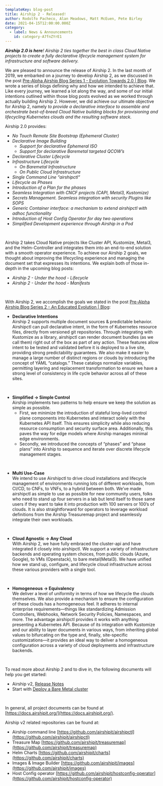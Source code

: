 ```yaml
---
templateKey: blog-post
title: Airship 2 - Released!
author: Rodolfo Pacheco, Alan Meadows, Matt McEuen, Pete Birley
date: 2021-04-15T12:00:00.000Z
category: 
  - label: News & Announcements
    id: category-A7fnZYrE1
---
```


_**Airship 2.0 is here**! Airship 2 ties together the best in class Cloud Native projects to create a fully declarative lifecycle management system for infrastructure and software delivery._

We are pleased to announce the release of Airship 2. In the last month of 2019, we embarked on a journey to develop Airship 2, as we discussed in the post [Pre-Alpha Airship Blog Series 1 - Evolution Towards 2.0 | Blog](https://www.airshipit.org/blog/pre-alpha-airship-blog-series-1-evolution-towards-2.0/). We wrote a series of blogs defining why and how we intended to achieve that. Like every journey, we learned a lot along the way, and some of our initial intentions outlined within those blog posts evolved as we worked through actually building Airship 2. However, we did achieve our ultimate objective for Airship 2, namely _to provide a declarative interface to assemble and orchestrate best-of-breed Cloud Native building blocks for provisioning and lifecycling Kubernetes clouds and the resulting software stack._

Airship 2.0 provides:
* _No Touch Remote Site Bootstrap (Ephemeral Cluster)_
* _Declarative Image Building_
  * _Support for declarative Ephemeral ISO_
  * _Support for declarative Baremetal targeted QCOW’s_
* _Declarative Cluster Lifecycle_
* _Infrastructure Lifecycle_
  * _On Baremetal Infrastructure_
  * _On Public Cloud Infrastructure_
* _Single Command Line “airshipctl“_
* _Lifecycle as Phases_
* _Introduction of a Plan for the phases_
* _Seamless Integration with CNCF projects (CAPI, Metal3, Kustomize)_
* _Secrets Management. Seamless integration with security Plugins like SOPS_
* _Generic Container interface: a mechanism to extend airshipctl with adhoc functionality_
* _Introduction of Host Config Operator for day two operations_
* _Simplified Development experience through Airship in a Pod_

<br>

Airship 2 takes Cloud Native projects like Cluster API, Kustomize, Metal3, and the Helm-Controller and integrates them into an end-to-end solution with a smooth operator experience. To achieve our Airship 2 goals, we thought about improving the lifecycling experience and managing the document set that expresses its intentions. We explain both of those in-depth in the upcoming blog posts:
* _Airship 2 - Under the hood - Lifecycle_
* _Airship 2 - Under the hood - Manifests_

<br>

With Airship 2, we accomplish the goals we stated in the post [Pre-Alpha Airship Blog Series 2 - An Educated Evolution | Blog](https://www.airshipit.org/blog/pre-alpha-airship-blog-series-2-an-educated-evolution/):
* **Declarative Intentions** <br> Airship 2 supports multiple document sources & predictable behavior. Airshipctl can pull declarative intent, in the form of Kubernetes resource files, directly from versioned git repositories. Through integrating with Kustomize as a library, airshipctl can render document bundles (as we call them) right out of the box as part of any action. These features allow intent to be tested and validated before it is deployed to a live site, providing strong predictability guarantees. We also make it easier to manage a large number of distinct regions or clouds by introducing the concept of YAML “catalogs.” These catalogs normalize variables, permitting layering and replacement transformation to ensure we have a strong level of consistency in life cycle behavior across all of these sites.

<br>

* **Simplified -> Simple Control** <br> Airship implements two patterns to help ensure we keep the solution as simple as possible. <br>
  * First, we minimize the introduction of stateful long-lived control plane components into Kubernetes and interact solely with the Kubernetes API itself. This ensures simplicity while also reducing resource consumption and security surface area. Additionally, this paves the way for edge models where Airship manages minimal edge environments.
  * Secondly, we introduced the concepts of “phases” and “phase plans” into Airship to sequence and iterate over discrete lifecycle management stages.

<br>

* **Multi Use-Case** <br> We intend to use Airshipctl to drive cloud installations and lifecycle management of environments running lots of different workloads, from CI/CD, to CNFs, to VNFs, to a hybrid between both. We’ve made airshipctl as simple to use as possible for new community users, folks who need to stand up four servers in a lab but lend itself to those same users if they want to take it into production with 100 servers or 100’s of clouds. It is also straightforward for operators to leverage workload definitions from the Airship Treasuremap project and seamlessly integrate their own workloads.

<br>

* **Cloud Agnostic -> Any Cloud** <br> With Airship 2, we have fully embraced the cluster-api and have integrated it closely into airshipctl. We support a variety of infrastructure backends and operating system choices, from public clouds (Azure, Google), to VMs (Openstack), to bare metal(Metal3). We have unified how we stand up, configure, and lifecycle cloud infrastructure across these various providers with a single tool.

<br>

* **Homogeneous -> Equivalency** <br> We deliver a level of uniformity in terms of how we lifecycle the clouds themselves. We also provide a mechanism to ensure the configuration of these clouds has a homogeneous feel. It adheres to internal enterprise requirements—things like standardizing Admission Controllers, Webhooks, Network Security Policies, Namespaces, and more. The advantage airshipctl provides it works with anything presenting a Kubernetes API. Because of its integration with Kustomize and our ability to layer documents in various ways, from inheriting global values to bifurcating on the type and, finally, site-specific customizations—it provides an ideal way to deliver a homogeneous configuration across a variety of cloud deployments and infrastructure backends.

<br>

To read more about Airship 2 and to dive in, the following documents will help you get started:

* Airship v2, [Release Notes](https://docs.airshipit.org/airship2/release-notes.html)
* Start with [Deploy a Bare Metal cluster](https://docs.airshipit.org/airship2/baremetal.html)

<br>

In general, all project documents can be found at [https://docs.airshipit.org/](https://docs.airshipit.org/).

Airship v2 related repositories can be found at:

* Airship command line [https://github.com/airshipit/airshipctl](https://github.com/airshipit/airshipctl)
* Treasure Map [https://github.com/airshipit/treasuremap](https://github.com/airshipit/treasuremap)
* Helm Charts [https://github.com/airshipit/charts](https://github.com/airshipit/charts)
* Images & Image Builder [https://github.com/airshipit/images](https://github.com/airshipit/images)
* Host Config operator [https://github.com/airshipit/hostconfig-operator](https://github.com/airshipit/hostconfig-operator)
